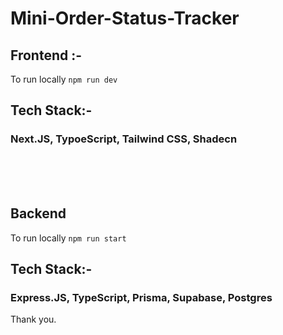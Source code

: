 # Mini-Order-Status-Tracker

## Frontend :- 
To run locally `npm run dev` 
<br/>
## Tech Stack:- 
### Next.JS, TypoeScript, Tailwind CSS, Shadecn


<br/>
<br/>
<br/>



## Backend
To run locally `npm run start`


## Tech Stack:- 
### Express.JS, TypeScript, Prisma, Supabase, Postgres


Thank you.

